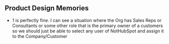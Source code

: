 ## Product Design Memories

- 1 is perfectly fine. I can see a situation where the Org has Sales Reps or Consultants or some other role that is the primary owner of a customers so we should just be able to select any user of NotHubSpot and assign it to the Company/Customer